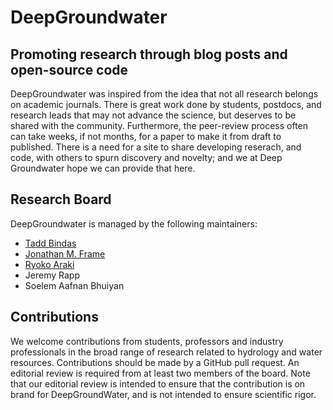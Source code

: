 # DeepGroundwater

## Promoting research through blog posts and open-source code 

DeepGroundwater was inspired from the idea that not all research belongs on academic journals. There is great work done by students, postdocs, and research leads that may not advance the science, but deserves to be shared with the community. Furthermore, the peer-review process often can take weeks, if not months, for a paper to make it from draft to published. There is a need for a site to share developing reserach, and code, with others to spurn discovery and novelty; and we at Deep Groundwater hope we can provide that here. 

## Research Board

DeepGroundwater is managed by the following maintainers:

- [Tadd Bindas](https://github.com/taddyb)
- [Jonathan M. Frame](https://github.com/jmframe)
- [Ryoko Araki](https://github.com/RY4GIT)
- Jeremy Rapp
- Soelem Aafnan Bhuiyan

## Contributions
We welcome contributions from students, professors and industry professionals in the broad range of research related to hydrology and water resources. Contributions should be made by a GitHub pull request. An editorial review is required from at least two members of the board. Note that our editorial review is intended to ensure that the contribution is on brand for DeepGroundWater, and is not intended to ensure scientific rigor. 
